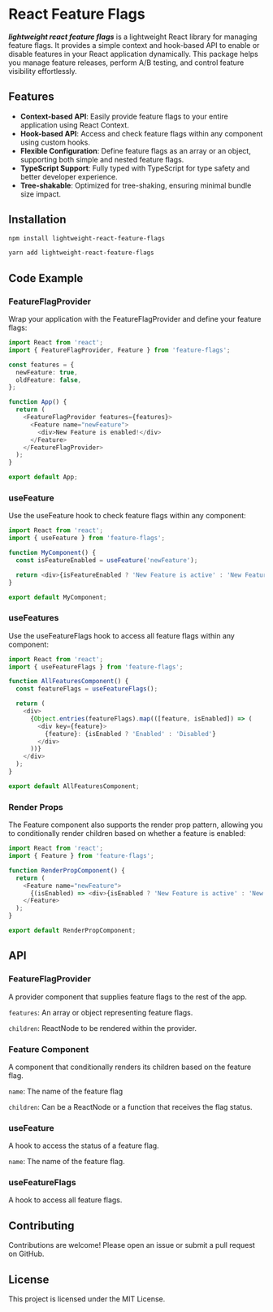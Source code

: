 # React Feature Flags

**_lightweight react feature flags_** is a lightweight React library for managing feature flags. It provides a simple context and hook-based API to enable or disable features in your React application dynamically. This package helps you manage feature releases, perform A/B testing, and control feature visibility effortlessly.

## Features

- **Context-based API**: Easily provide feature flags to your entire application using React Context.
- **Hook-based API**: Access and check feature flags within any component using custom hooks.
- **Flexible Configuration**: Define feature flags as an array or an object, supporting both simple and nested feature flags.
- **TypeScript Support**: Fully typed with TypeScript for type safety and better developer experience.
- **Tree-shakable**: Optimized for tree-shaking, ensuring minimal bundle size impact.

## Installation

```bash
npm install lightweight-react-feature-flags
```

```bash
yarn add lightweight-react-feature-flags
```

## Code Example

### FeatureFlagProvider

Wrap your application with the FeatureFlagProvider and define your feature flags:

```typescript
import React from 'react';
import { FeatureFlagProvider, Feature } from 'feature-flags';

const features = {
  newFeature: true,
  oldFeature: false,
};

function App() {
  return (
    <FeatureFlagProvider features={features}>
      <Feature name="newFeature">
        <div>New Feature is enabled!</div>
      </Feature>
    </FeatureFlagProvider>
  );
}

export default App;
```

### useFeature

Use the useFeature hook to check feature flags within any component:

```typescript
import React from 'react';
import { useFeature } from 'feature-flags';

function MyComponent() {
  const isFeatureEnabled = useFeature('newFeature');

  return <div>{isFeatureEnabled ? 'New Feature is active' : 'New Feature is not active'}</div>;
}

export default MyComponent;
```

### useFeatures

Use the useFeatureFlags hook to access all feature flags within any component:

```typescript
import React from 'react';
import { useFeatureFlags } from 'feature-flags';

function AllFeaturesComponent() {
  const featureFlags = useFeatureFlags();

  return (
    <div>
      {Object.entries(featureFlags).map(([feature, isEnabled]) => (
        <div key={feature}>
          {feature}: {isEnabled ? 'Enabled' : 'Disabled'}
        </div>
      ))}
    </div>
  );
}

export default AllFeaturesComponent;
```

### Render Props

The Feature component also supports the render prop pattern, allowing you to conditionally render children based on whether a feature is enabled:

```typescript
import React from 'react';
import { Feature } from 'feature-flags';

function RenderPropComponent() {
  return (
    <Feature name="newFeature">
      {(isEnabled) => <div>{isEnabled ? 'New Feature is active' : 'New Feature is not active'}</div>}
    </Feature>
  );
}

export default RenderPropComponent;
```

## API

### FeatureFlagProvider

A provider component that supplies feature flags to the rest of the app.

`features`: An array or object representing feature flags.

`children`: ReactNode to be rendered within the provider.

### Feature Component

A component that conditionally renders its children based on the feature flag.

`name`: The name of the feature flag

`children`: Can be a ReactNode or a function that receives the flag status.

### useFeature

A hook to access the status of a feature flag.

`name`: The name of the feature flag.

### useFeatureFlags

A hook to access all feature flags.

## Contributing

Contributions are welcome! Please open an issue or submit a pull request on GitHub.

## License

This project is licensed under the MIT License.
